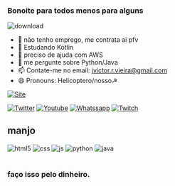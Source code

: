 ### Bonoite para todos menos para alguns

![download](https://user-images.githubusercontent.com/71764643/134788742-6f43821b-d7d5-4ac0-a471-022ed9759adb.png)



- 🔭 não tenho emprego, me contrata ai pfv
- 🌱 Estudando Kotlin
- 🤔 preciso de ajuda com AWS 
- 💬 me pergunte sobre Python/Java
- 📫 Contate-me no email: jvictor.r.vieira@gmail.com
- 😄 Pronouns: Helicoptero/nosso☭

[![Site](	https://img.shields.io/website-up-down-green-red/http/monip.org.svg)](https://pneumm.carrd.co/)
  
  
[![Twitter](https://img.shields.io/badge/Twitter-1DA1F2?style=for-the-badge&logo=twitter&logoColor=white)](https://twitter.com/PneUmona)
[![Youtube](https://img.shields.io/badge/YouTube-FF0000?style=for-the-badge&logo=youtube&logoColor=white)](https://www.youtube.com/channel/UCfHE_wGZH6rO16ES9o-W9Qw)
[![Whatssapp](https://img.shields.io/badge/WhatsApp-25D366?style=for-the-badge&logo=whatsapp&logoColor=white)](https://api.whatsapp.com/send/?phone=5538992013235&text&app_absent=0)
[![Twitch](https://img.shields.io/badge/Twitch-9146FF?style=for-the-badge&logo=twitch&logoColor=white)](https://www.twitch.tv/lab_pesqueiro)


## manjo 

<div style="display: inline_block">
  <img align="center" alt="html5" src="https://img.shields.io/badge/HTML5-E34F26?style=for-the-badge&logo=html5&logoColor=white" />
  <img align="center" alt="css" src="https://img.shields.io/badge/CSS3-1572B6?style=for-the-badge&logo=css3&logoColor=white" />
  <img align="center" alt="js" src="https://img.shields.io/badge/JavaScript-F7DF1E?style=for-the-badge&logo=javascript&logoColor=black" />
  <img align="center" alt="python" src="https://img.shields.io/badge/Python-3776AB?style=for-the-badge&logo=python&logoColor=white" />
  <img align="center" alt="java" src="https://img.shields.io/badge/Java-ED8B00?style=for-the-badge&logo=java&logoColor=white" />
</div><br/>

### faço isso pelo dinheiro.



  
